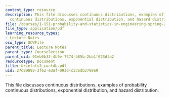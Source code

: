 ```yaml
---
content_type: resource
description: This file discusses continuous distributions, examples of probability
  continuous distributions, exponential distribution, and hazard distribution.
file: /courses/1-151-probability-and-statistics-in-engineering-spring-2005/27d898923f62e3af09adc336db379869_briefnts3_contdb.pdf
file_type: application/pdf
learning_resource_types:
- Lecture Notes
ocw_type: OCWFile
parent_title: Lecture Notes
parent_type: CourseSection
parent_uid: 91eb0b32-4b9e-7374-b85b-2bb1f623dfa2
resourcetype: Document
title: briefnts3_contdb.pdf
uid: 27d89892-3f62-e3af-09ad-c336db379869
---
```

This file discusses continuous distributions, examples of probability continuous distributions, exponential distribution, and hazard distribution.


